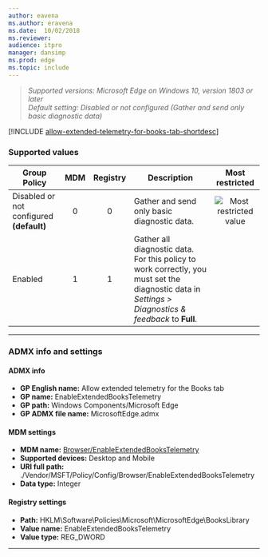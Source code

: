 ```yaml
---
author: eavena
ms.author: eravena
ms.date:  10/02/2018
ms.reviewer: 
audience: itpromanager: dansimp
ms.prod: edge
ms.topic: include
---
```


<!-- ## Allow extended telemetry for the Books tab -->
>*Supported versions: Microsoft Edge on Windows 10, version 1803 or later*<br>
>*Default setting:  Disabled or not configured (Gather and send only basic diagnostic data)*

[!INCLUDE [allow-extended-telemetry-for-books-tab-shortdesc](../shortdesc/allow-extended-telemetry-for-books-tab-shortdesc.md)]

### Supported values

|                Group Policy                 | MDM | Registry |                                                                     Description                                                                     |                 Most restricted                  |
|---------------------------------------------|:---:|:--------:|-----------------------------------------------------------------------------------------------------------------------------------------------------|:------------------------------------------------:|
| Disabled or not configured<br>**(default)** |  0  |    0     |                                                     Gather and send only basic diagnostic data.                                                     | ![Most restricted value](../images/check-gn.png) |
|                   Enabled                   |  1  |    1     | Gather all diagnostic data. For this policy to work correctly, you must set the diagnostic data in *Settings > Diagnostics & feedback* to **Full**. |                                                  |

---

### ADMX info and settings

#### ADMX info
- **GP English name:** Allow extended telemetry for the Books tab
- **GP name:** EnableExtendedBooksTelemetry
- **GP path:** Windows Components/Microsoft Edge
- **GP ADMX file name:** MicrosoftEdge.admx

#### MDM settings
- **MDM name:** [Browser/EnableExtendedBooksTelemetry](https://docs.microsoft.com/windows/client-management/mdm/policy-csp-browser#browser-enableextendedbookstelemetry)
- **Supported devices:** Desktop and Mobile
- **URI full path:** ./Vendor/MSFT/Policy/Config/Browser/EnableExtendedBooksTelemetry
- **Data type:** Integer

#### Registry settings
- **Path:** HKLM\\Software\\Policies\\Microsoft\\MicrosoftEdge\\BooksLibrary
- **Value name:** EnableExtendedBooksTelemetry
- **Value type:** REG_DWORD


<hr>
